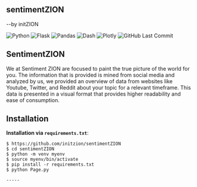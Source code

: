 ## sentimentZION
--by initZION

![Python](https://img.shields.io/badge/Python-^3.8-blue.svg?logo=python&longCache=true&logoColor=white&colorB=5e81ac&style=flat-square&colorA=4c566a)
![Flask](https://img.shields.io/badge/Flask-1.1.2-blue.svg?longCache=true&logo=flask&style=flat-square&logoColor=white&colorB=5e81ac&colorA=4c566a)
![Pandas](https://img.shields.io/badge/Pandas-v1.0.3-blue.svg?longCache=true&logo=python&longCache=true&style=flat-square&logoColor=white&colorB=5e81ac&colorA=4c566a)
![Dash](https://img.shields.io/badge/Dash-v1.11.0-blue.svg?longCache=true&logo=python&longCache=true&style=flat-square&logoColor=white&colorB=5e81ac&colorA=4c566a)
![Plotly](https://img.shields.io/badge/Plotly-v4.6.0-blue.svg?longCache=true&logo=python&longCache=true&style=flat-square&logoColor=white&colorB=5e81ac&colorA=4c566a)
![GitHub Last Commit](https://img.shields.io/github/last-commit/google/skia.svg?style=flat-square&colorA=4c566a&colorB=a3be8c)


## SentimentZION
We at Sentiment ZION are focused to paint the true picture of the world for you. The information that is provided is mined from social media and analyzed by us, we provided an overview of data from websites like Youtube, Twitter, and Reddit about your topic for a relevant timeframe.
This data is presented in a visual format that provides higher readability and ease of consumption.

## Installation

**Installation via `requirements.txt`**:

```shell
$ https://github.com/initzion/sentimentZION
$ cd sentimentZION
$ python -m venv myenv
$ source myenv/bin/activate
$ pip install -r requirements.txt
$ python Page.py

-----
